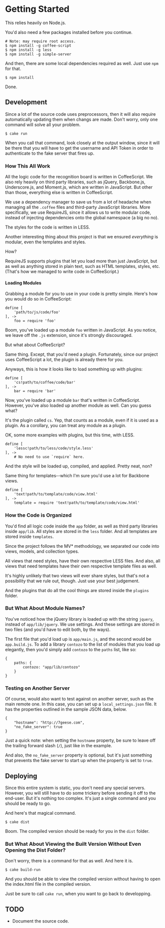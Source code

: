 # Getting Started

This relies heavily on Node.js.

You'd also need a few packages installed before you continue.
    
    # Note: may require root access.
    $ npm install -g coffee-script
    $ npm install -g less
    $ npm install -g simple-server

And then, there are some local dependencies required as well. Just use `npm` for that.

    $ npm install

Done.

## Development

Since a lot of the source code uses preprocessors, then it will also require automatically updating them when changs are made. Don't worry, only one command will solve all your problem.

    $ cake run

When you call that command, look closely at the output window, since it will be there that you will have to get the username and API Token in order to authenticate to the fake server that fires up.

### How This All Work

All the logic code for the recognition board is written in CoffeeScript. We also rely heavily on third party libraries, such as jQuery, Backbone.js, Underscore.js, and Moment.js, which are written in JavaScript. But other than those, everything else is written in CoffeeScript.

We use a dependency manager to save us from a lot of headache when managing all the `.coffee` files and third-party JavaScript libraries. More specifically, we use RequireJS, since it allows us to write modular code, instead of injecting dependencies onto the global namespace (a big no no).

The styles for the code is written in LESS.

Another interesting thing about this project is that we ensured *everything* is modular, even the templates and styles.

How?

RequireJS supports plugins that let you load more than just JavaScript, but as well as anything stored in plain text, such as HTML templates, styles, etc. (That's how we managed to write code in CoffeeScript.)

#### Loading Modules

Grabbing a module for you to use in your code is pretty simple. Here's how you would do so in CoffeeScript:

    define [
        'path/to/js/code/foo'
    ], ->
        foo = require 'foo'

Boom, you've loaded up a module `foo` written in JavaScript. As you notice, we leave off the `.js` extension, since it's strongly discouraged.

But what about CoffeeScript?

Same thing. Except, that you'd need a plugin. Fortunately, since our project uses CoffeeScript a lot, the plugin is already there for you.

Anyways, this is how it looks like to load something up with plugins:

    define [
        'cs!path/to/coffee/code/bar'
    ], ->
        bar = require 'bar'

Now, you've loaded up a module `bar` that's written in CoffeeScript. However, you've also loaded up another module as well. Can you guess what?

It's the plugin called `cs`. Yep, that counts as a module, even if it is used as a plugin. As a corollary, you can treat any module as a plugin.

OK, some more examples with plugins, but this time, with LESS.

    define [
        'lessc!path/to/less/code/style.less'
    ], ->
        # No need to use `require` here.

And the style will be loaded up, compiled, and applied. Pretty neat, non?

Same thing for templates--which I'm sure you'd use a lot for Backbone views.

    define [
        'text!path/to/template/code/view.html'
    ], ->
        template = require 'text!path/to/template/code/view.html'

### How the Code is Organized

You'd find all logic code inside the `app` folder, as well as third party libraries inside `app/lib`. All styles are stored in the `less` folder. And all templates are stored inside `templates`.

Since the project follows the MV* methodology, we separated our code into views, models, and collection types.

All views that need styles, have their own respective LESS files. And also, all views that need templates have their own respective template files as well.

It's highly unlikely that two views will ever share styles, but that's not a possibility that we rule out, though. Just use your best judgement.

And the plugins that do all the cool things are stored inside the `plugins` folder.

### But What About Module Names?

You've noticed how the jQuery library is loaded up with the string `jquery`, instead of `app/lib/jquery`. We use settings. And these settings are stored in two files (and you'd have to edit both, by the ways).

The first file that you'd load up is `app/main.js`, and the second would be `app.build.js`. To add a library `contozo` to the list of modules that you load up elegantly, then you'd simply add `contozo` to the `paths` list, like so:

    {
        paths: {
            contozo: "app/lib/contozo"
        }
    }

### Testing on Another Server

Of course, would also want to test against on another server, such as the main remote one. In this case, you can set up a `local_settings.json` file. It has the properties outlined in the sample JSON data, below.

    {
        "hostname": "http://7geese.com",
        "no_fake_server": true
    }

Just a quick note: when setting the `hostname` property, be sure to leave off the trailing forward slash (`/`), just like in the example.

And also, the `no_fake_server` property is optional, but it's just something that prevents the fake server to start up when the property is set to `true`.

## Deploying

Since this entire system is static, you don't need any special servers. However, you will still have to do some trickery before sending it off to the end-user. But it's nothing too complex. It's just a single command and you should be ready to go.

And here's that magical command.

    $ cake dist

Boom. The compiled version should be ready for you in the `dist` folder.

### But What About Viewing the Built Version Without Even Opening the Dist Folder?

Don't worry, there is a command for that as well. And here it is.

    $ cake build-run

And you should be able to view the compiled version without having to open the index.html file in the compiled version.

Just be sure to call `cake run`, when you want to go back to developping.

## TODO

* Document the source code.